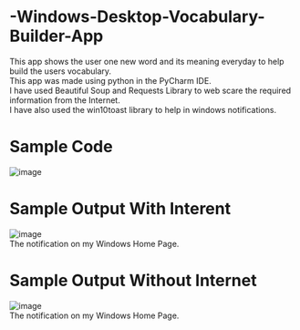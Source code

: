 # -Windows-Desktop-Vocabulary-Builder-App
This app shows the user one new word and its meaning everyday to help build the users vocabulary. <br />
This app was made using python in the PyCharm IDE.<br />
I have used Beautiful Soup and Requests Library to web scare the required information from the Internet.<br />
I have also used the win10toast library to help in windows notifications.<br />
# Sample Code
![image](https://user-images.githubusercontent.com/85218416/131511274-1e1b9b12-b5b7-4219-8d1f-25eb8978b8df.png)

# Sample Output With Interent
![image](https://user-images.githubusercontent.com/85218416/131508924-6d2b4900-87a9-4934-a75e-f7078862dc08.png)<br />
The notification on my Windows Home Page. <br />
# Sample Output Without Internet
![image](https://user-images.githubusercontent.com/85218416/131509519-f5027c36-e5c1-419a-972c-c6e02c4a380a.png) <br />
The notification on my Windows Home Page. <br />



